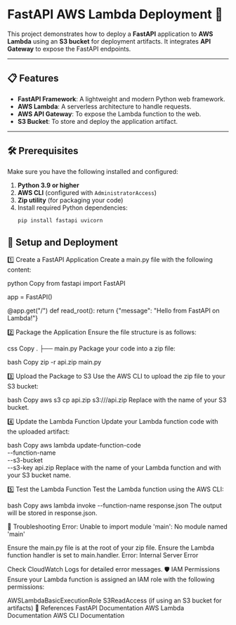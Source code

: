 # FastAPI AWS Lambda Deployment 🚀

This project demonstrates how to deploy a **FastAPI** application to **AWS Lambda** using an **S3 bucket** for deployment artifacts. It integrates **API Gateway** to expose the FastAPI endpoints.

---

## 📋 Features

- **FastAPI Framework**: A lightweight and modern Python web framework.
- **AWS Lambda**: A serverless architecture to handle requests.
- **AWS API Gateway**: To expose the Lambda function to the web.
- **S3 Bucket**: To store and deploy the application artifact.

---

## 🛠️ Prerequisites

Make sure you have the following installed and configured:

1. **Python 3.9 or higher**
2. **AWS CLI** (configured with `AdministratorAccess`)
3. **Zip utility** (for packaging your code)
4. Install required Python dependencies:
   ```bash
   pip install fastapi uvicorn


## 🚀 Setup and Deployment

1️⃣ Create a FastAPI Application
Create a main.py file with the following content:

python
Copy
from fastapi import FastAPI

app = FastAPI()

@app.get("/")
def read_root():
    return {"message": "Hello from FastAPI on Lambda!"}

    
2️⃣ Package the Application
Ensure the file structure is as follows:

css
Copy
.
├── main.py
Package your code into a zip file:

bash
Copy
zip -r api.zip main.py


3️⃣ Upload the Package to S3
Use the AWS CLI to upload the zip file to your S3 bucket:

bash
Copy
aws s3 cp api.zip s3://<your-bucket-name>/api.zip
Replace <your-bucket-name> with the name of your S3 bucket.

4️⃣ Update the Lambda Function
Update your Lambda function code with the uploaded artifact:

bash
Copy
aws lambda update-function-code \
    --function-name <lambda-function-name> \
    --s3-bucket <your-bucket-name> \
    --s3-key api.zip
Replace <lambda-function-name> with the name of your Lambda function and <your-bucket-name> with your S3 bucket name.

5️⃣ Test the Lambda Function
Test the Lambda function using the AWS CLI:

bash
Copy
aws lambda invoke --function-name <lambda-function-name> response.json
The output will be stored in response.json.

🧪 Troubleshooting
Error: Unable to import module 'main': No module named 'main'

Ensure the main.py file is at the root of your zip file.
Ensure the Lambda function handler is set to main.handler.
Error: Internal Server Error

Check CloudWatch Logs for detailed error messages.
🛡️ IAM Permissions
Ensure your Lambda function is assigned an IAM role with the following permissions:

AWSLambdaBasicExecutionRole
S3ReadAccess (if using an S3 bucket for artifacts)
📖 References
FastAPI Documentation
AWS Lambda Documentation
AWS CLI Documentation
